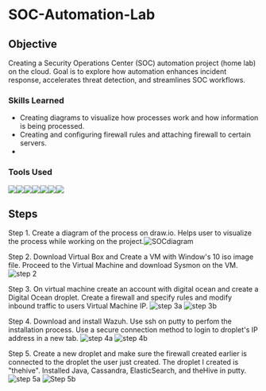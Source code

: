# SOC-Automation-Lab

## Objective
Creating a Security Operations Center (SOC) automation project (home lab) on the cloud. Goal is to explore how automation enhances incident response, accelerates threat detection, and streamlines SOC workflows.

### Skills Learned
- Creating diagrams to visualize how processes work and how information is being processed.
- Creating and configuring firewall rules and attaching firewall to certain servers.
- 
### Tools Used
<img src="https://img.shields.io/badge/-Draw.io-F08705?&style=for-the-badge&logo=diagramsdotnet&logoColor=white" /><img src="https://img.shields.io/badge/-VirtualBox-183A61?&style=for-the-badge&logo=virtualbox&logoColor=white" /><img src="https://img.shields.io/badge/-Sysmon-8A2BE2?&style=for-the-badge&logo=windows&logoColor=white" /><img src="https://img.shields.io/badge/-Wazuh-5A9EC9?&style=for-the-badge&logo=wazuh&logoColor=white" /><img src="https://img.shields.io/badge/-TheHive-FADA5E?&style=for-the-badge&logo=TheHive&logoColor=black" /><img src="https://img.shields.io/badge/-DigitalOcean-0080FF?&style=for-the-badge&logo=digitalocean&logoColor=white" /><img src="https://img.shields.io/badge/-PuTTY-002147?&style=for-the-badge&logo=putty&logoColor=white" />



## Steps
Step 1. Create a diagram of the process on draw.io. Helps user to visualize the process while working on the project.![SOCdiagram](https://github.com/user-attachments/assets/9c51927a-0431-4157-8fca-3068876a24b0)

Step 2. Download Virtual Box and Create a VM with Window's 10 iso image file. Proceed to the Virtual Machine and download Sysmon on the VM. 
![step 2](https://github.com/user-attachments/assets/4b8b33c7-1560-4156-88bb-6c7ff58640e1)

Step 3. On virtual machine create an account with digital ocean and create a Digital Ocean droplet. Create a firewall and specify rules and modify inbound traffic to users Virtual Machine IP. 
![step 3a](https://github.com/user-attachments/assets/f7cf1162-6230-4f6e-967f-c04dbb821377)
![step 3b](https://github.com/user-attachments/assets/cb79e9d6-601c-4ff2-b35f-59ef26009a4d)

Step 4. Download and install Wazuh. Use ssh on putty to perfom the installation process. Use a secure connection method to login to droplet's IP address in a new tab.
![step 4a](https://github.com/user-attachments/assets/3bc4eaed-554f-4ef2-a871-cbf43dab3de4)
![step 4b](https://github.com/user-attachments/assets/bfa08996-de4f-4379-9d0a-437280a329a4)

Step 5. Create a new droplet and make sure the firewall created earlier is connected to the droplet the user just created. The droplet I created is "thehive". Installed Java, Cassandra, ElasticSearch, and theHive in putty.
![step 5a](https://github.com/user-attachments/assets/39581a8d-5e85-41ca-bf63-938fcaa6ac25)
![Step 5b](https://github.com/user-attachments/assets/429d12df-885a-4927-bf69-43c2f86642a8)


